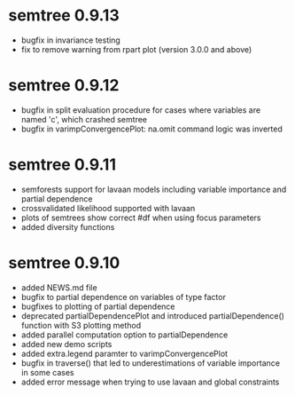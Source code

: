 # semtree 0.9.13

- bugfix in invariance testing 
- fix to remove warning from rpart plot (version 3.0.0 and above)

# semtree 0.9.12

- bugfix in split evaluation procedure for cases where variables are named 'c', which crashed semtree
- bugfix in varimpConvergencePlot: na.omit command logic was inverted
# semtree 0.9.11

- semforests support for lavaan models including variable importance and partial dependence
- crossvalidated likelihood supported with lavaan
- plots of semtrees show correct #df when using focus parameters
- added diversity functions

# semtree 0.9.10

- added NEWS.md file
- bugfix to partial dependence on variables of type factor
- bugfixes to plotting of partial dependence
- deprecated partialDependencePlot and introduced partialDependence() function with S3 plotting method
- added parallel computation option to partialDependence
- added new demo scripts
- added extra.legend paramter to varimpConvergencePlot
- bugfix in traverse() that led to underestimations of variable importance in some cases
- added error message when trying to use lavaan and global constraints